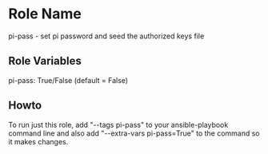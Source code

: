 Role Name
=========

pi-pass - set pi password and seed the authorized keys file

Role Variables
--------------

pi-pass: True/False (default = False)

Howto
-----

To run just this role, add "--tags pi-pass" to your ansible-playbook command line
and also add "--extra-vars pi-pass=True" to the command so it makes changes.


